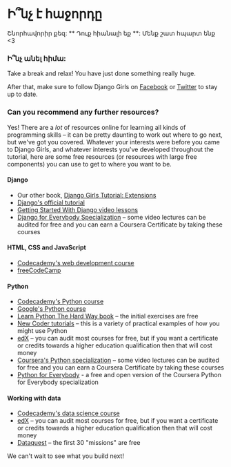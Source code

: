 # Ի՞նչ է հաջորդը

Շնորհավորիր քեզ: ** Դուք հիանալի եք **: Մենք շատ հպարտ ենք <3

### Ի՞նչ անել հիմա:

Take a break and relax! You have just done something really huge.

After that, make sure to follow Django Girls on [Facebook](http://facebook.com/djangogirls) or [Twitter](https://twitter.com/djangogirls) to stay up to date.

### Can you recommend any further resources?

Yes! There are a *lot* of resources online for learning all kinds of programming skills – it can be pretty daunting to work out where to go next, but we've got you covered. Whatever your interests were before you came to Django Girls, and whatever interests you've developed throughout the tutorial, here are some free resources (or resources with large free components) you can use to get to where you want to be.

#### Django

- Our other book, [Django Girls Tutorial: Extensions](https://tutorial-extensions.djangogirls.org/)
- [Django's official tutorial](https://docs.djangoproject.com/en/2.2/intro/tutorial01/)
- [Getting Started With Django video lessons](http://www.gettingstartedwithdjango.com/)
- [Django for Everybody Specialization](https://www.coursera.org/specializations/django) – some video lectures can be audited for free and you can earn a Coursera Certificate by taking these courses

#### HTML, CSS and JavaScript

- [Codecademy's web development course](https://www.codecademy.com/learn/paths/web-development)
- [freeCodeCamp](https://www.freecodecamp.org/)

#### Python

- [Codecademy's Python course](https://www.codecademy.com/learn/learn-python)
- [Google's Python course](https://developers.google.com/edu/python/)
- [Learn Python The Hard Way book](http://learnpythonthehardway.org/book/) – the initial exercises are free
- [New Coder tutorials](http://newcoder.io/tutorials/) – this is a variety of practical examples of how you might use Python
- [edX](https://www.edx.org/course?search_query=python) – you can audit most courses for free, but if you want a certificate or credits towards a higher education qualification then that will cost money
- [Coursera's Python specialization](https://www.coursera.org/specializations/python) – some video lectures can be audited for free and you can earn a Coursera Certificate by taking these courses
- [Python for Everybody](https://www.py4e.com/) - a free and open version of the Coursera Python for Everybody specialization

#### Working with data

- [Codecademy's data science course](https://www.codecademy.com/learn/paths/data-science)
- [edX](https://www.edx.org/course/?search_query=python&subject=Data%20Analysis%20%26%20Statistics) – you can audit most courses for free, but if you want a certificate or credits towards a higher education qualification then that will cost money
- [Dataquest](https://www.dataquest.io/) – the first 30 "missions" are free

We can't wait to see what you build next!